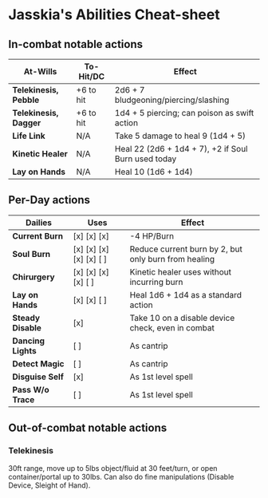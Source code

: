 # Jasskia's Abilities Cheat-sheet
## In-combat notable actions
| 	At-Wills						|	To-Hit/DC	|	Effect	|
|--------------------------|--------------|-----------|
|	**Telekinesis, Pebble**	|	+6 to hit	|	2d6 + 7 bludgeoning/piercing/slashing
|	**Telekinesis, Dagger**	|	+6 to hit	|	1d4 + 5 piercing; can poison as swift action
|	**Life Link**				|	N/A			|	Take 5 damage to heal 9 (1d4 + 5) 
|	**Kinetic Healer**		|	N/A			|	Heal 22 (2d6 + 1d4 + 7), +2 if Soul Burn used today
|	**Lay on Hands**			|	N/A			| 	Heal 10 (1d6 + 1d4)

## Per-Day actions
|	Dailies					|	Uses							|	Effect	|
|-----------------------|--------------------------|-----------|
|	**Current Burn**		|	[x] [x] [x]					|	-4 HP/Burn
|	**Soul Burn**			|	[x] [x] [x] [x] [x] [ ]	|	Reduce current burn by 2, but only burn from healing
| 	**Chirurgery**			|	[x] [x] [x]	[x] [ ]		|	Kinetic healer uses without incurring burn
| 	**Lay on Hands**		|	[x] [x] [ ]					|	Heal 1d6 + 1d4 as a standard action
|	**Steady Disable**	|	[x] 							|	Take 10 on a disable device check, even in combat
| 	**Dancing Lights**	|	[ ]							|	As cantrip
| 	**Detect Magic**		|	[ ]							|	As cantrip
|	**Disguise Self**		|	[x]							|	As 1st level spell
|	**Pass W/o Trace**	|	[ ]							|	As 1st level spell

## Out-of-combat notable actions
### Telekinesis
30ft range, move up to 5lbs object/fluid at 30 feet/turn, or open 
container/portal up to 30lbs. Can also do fine manipulations (Disable Device, 
Sleight of Hand). 
